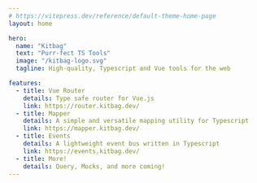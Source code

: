 ```yaml
---
# https://vitepress.dev/reference/default-theme-home-page
layout: home

hero:
  name: "Kitbag"
  text: "Purr-fect TS Tools"
  image: "/kitbag-logo.svg"
  tagline: High-quality, Typescript and Vue tools for the web

features:
  - title: Vue Router
    details: Type safe router for Vue.js
    link: https://router.kitbag.dev/
  - title: Mapper
    details: A simple and versatile mapping utility for Typescript
    link: https://mapper.kitbag.dev/
  - title: Events
    details: A lightweight event bus written in Typescript
    link: https://events.kitbag.dev/
  - title: More!
    details: Query, Mocks, and more coming!
---
```


